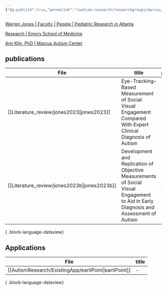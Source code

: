 ```yaml
---
{"dg-publish":true,"permalink":"/autism-research/researchgroups/marcus/"}
---
```



[Warren Jones | Faculty | People | Pediatric Research in Atlanta](https://pedsresearch.org/people/faculty/warren-jones)

[Research | Emory School of Medicine](https://med.emory.edu/departments/pediatrics/divisions/autism/research/index.html)

[Ami Klin, PhD | Marcus Autism Center](https://www.marcus.org/about-marcus-autism-center/meet-our-leadership/ami-klin)

## publications

| File                                            | title                                                                                                                                | published | journal           | Paper_type     | DOI                                                                                                                 |
| ----------------------------------------------- | ------------------------------------------------------------------------------------------------------------------------------------ | --------- | ----------------- | -------------- | ------------------------------------------------------------------------------------------------------------------- |
| [[Literature_review/jones2023\|jones2023]]   | Eye-Tracking–Based Measurement of Social Visual Engagement Compared With Expert Clinical Diagnosis of Autism                         | 2023      | JAMA              | \-             | https://www.doi.org/10.1001/jama.2023.13295                                                                         |
| [[Literature_review/jones2023b\|jones2023b]] | Development and Replication of Objective Measurements of Social Visual Engagement to Aid in Early Diagnosis and Assessment of Autism | 2023      | JAMA Network Open | journalArticle | <ul><li>https://www.doi.org/10.1001/jamanetworkopen.2023.30145</li><li>10.1001/jamanetworkopen.2023.30145</li></ul> |

{ .block-language-dataview}


## Applications

| File                                                     | title |
| -------------------------------------------------------- | ----- |
| [[AutismResearch/ExistingApp/earliPoint\|earliPoint]] | \-    |

{ .block-language-dataview}